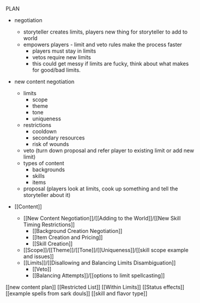 
PLAN
- negotiation
	- storyteller creates limits, players new thing for storyteller to add to world
	- empowers players
	​- limit and veto rules make the process faster
		- players must stay in limits
		- vetos require new limits
		- this could get messy if limits are fucky, think about what makes for good/bad limits.

- new content negotiation
	- limits
		- scope
		- theme
		- tone
		- uniqueness
	- restrictions
		- cooldown
		- secondary resources
		- risk of wounds
	- veto (turn down proposal and refer player to existing limit or add new limit)
	- types of content
		- backgrounds
		- skills
		- items
	- proposal (players look at limits, cook up something and tell the storyteller about it)



- [[Content]]
	- [[New Content Negotiation]]/[[Adding to the World]]/[[New Skill Timing Restrictions]]
		- [[Background Creation Negotiation]]
		- [[Item Creation and Pricing]]
		- [[Skill Creation]]
	- [[Scope]]/[[Theme]]/[[Tone]]/[[Uniqueness]]/[[skill scope example and issues]]
	- [[Limits]]/[[Disallowing and Balancing Limits Disambiguation]]
		- [[Veto]]
		- [[Balancing Attempts]]/[[options to limit spellcasting]]



[[new content plan]]
[[Restricted List]]
[[Within Limits]]
[[Status effects]]
[[example spells from sark douls]]
[[skill and flavor type]]



